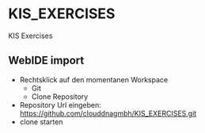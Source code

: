 # KIS_EXERCISES
KIS Exercises

## WebIDE import
  - Rechtsklick auf den momentanen Workspace 
    - Git
    - Clone Repository
  - Repository Url eingeben: https://github.com/clouddnagmbh/KIS_EXERCISES.git
  - clone starten
